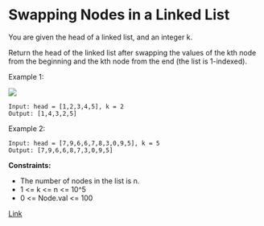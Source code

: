 # Swapping Nodes in a Linked List

You are given the head of a linked list, and an integer k.

Return the head of the linked list after swapping the values of the kth node from the beginning and the kth node from
the end (the list is 1-indexed).

Example 1:

![](https://assets.leetcode.com/uploads/2020/09/21/linked1.jpg)

```
Input: head = [1,2,3,4,5], k = 2
Output: [1,4,3,2,5]
```

Example 2:

```
Input: head = [7,9,6,6,7,8,3,0,9,5], k = 5
Output: [7,9,6,6,8,7,3,0,9,5]
```

**Constraints:**

- The number of nodes in the list is n.
- 1 <= k <= n <= 10^5
- 0 <= Node.val <= 100


[Link](https://leetcode.com/problems/swapping-nodes-in-a-linked-list/)